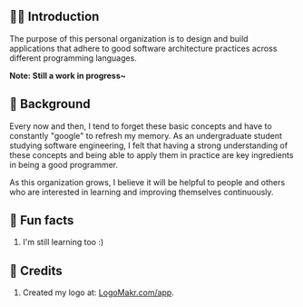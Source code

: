 ## 🙋‍♀️ Introduction

The purpose of this personal organization is to design and build applications that adhere to good software architecture practices across different programming languages.

**Note: Still a work in progress~**

## 👩‍ Background
Every now and then, I tend to forget these basic concepts and have to constantly "google" to refresh my memory. As an
undergraduate student studying software engineering, I felt that having a strong understanding of these concepts and being able to apply them in practice are key ingredients in being a good programmer.

As this organization grows, I believe it will be helpful to people and others who are interested in learning and improving themselves continuously.

## 🍿 Fun facts 
1. I'm still learning too :)


## 🌈 Credits
1. Created my logo at: [LogoMakr.com/app](https://logomakr.com/).

<!--
**Here are some ideas to get you started:**

🙋‍♀️ A short introduction - what is your organization all about?
🌈 Contribution guidelines - how can the community get involved?
👩‍💻 Useful resources - where can the community find your docs? Is there anything else the community should know?
🍿 Fun facts - what does your team eat for breakfast?
🧙 Remember, you can do mighty things with the power of [Markdown](https://docs.github.com/github/writing-on-github/getting-started-with-writing-and-formatting-on-github/basic-writing-and-formatting-syntax)
-->
